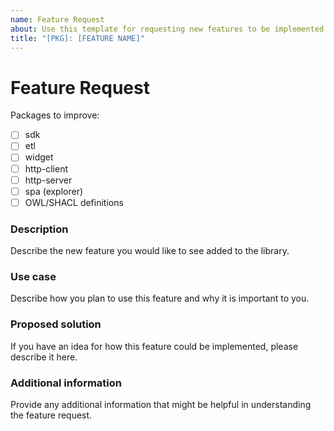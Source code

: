 ```yaml
---
name: Feature Request
about: Use this template for requesting new features to be implemented
title: "[PKG]: [FEATURE NAME]"
---
```


# Feature Request

Packages to improve:

- [ ] sdk
- [ ] etl
- [ ] widget
- [ ] http-client
- [ ] http-server
- [ ] spa (explorer)
- [ ] OWL/SHACL definitions

### Description

Describe the new feature you would like to see added to the library.

### Use case

Describe how you plan to use this feature and why it is important to you.

### Proposed solution

If you have an idea for how this feature could be implemented, please describe it here.

### Additional information

Provide any additional information that might be helpful in understanding the feature request.


